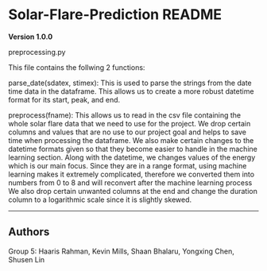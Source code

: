 # Solar-Flare-Prediction README
**Version 1.0.0**

preprocessing.py

This file contains the follwing 2 functions:

parse_date(sdatex, stimex):
This is used to parse the strings from the date time data in the dataframe.
This allows us to create a more robust datetime format for its start, peak, and end.

preprocess(fname):
This allows us to read in the csv file containing the whole solar flare data that we need to use for the project.
We drop certain columns and values that are no use to our project goal and helps to save time when processing the dataframe.
We also make certain changes to the datetime formats given so that they become easier to handle in the machine learning section.
Along with the datetime, we changes values of the energy which is our main focus. Since they are in a range format,
using machine learning makes it extremely complicated, therefore we converted them into numbers from 0 to 8 and will reconvert after the machine learning process
We also drop certain unwanted columns at the end and change the duration column to a logarithmic scale since it is slightly skewed.



---
## Authors
Group 5:
Haaris Rahman, Kevin Mills, Shaan Bhalaru, Yongxing Chen, Shusen Lin



